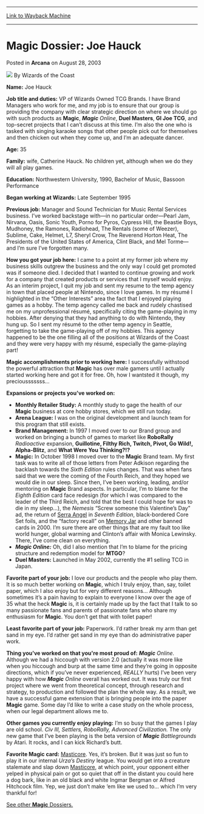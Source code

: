 
---
[Link to Wayback Machine](https://web.archive.org/web/20210430023626/https://magic.wizards.com/en/articles/archive/arcana/magic-dossier-joe-hauck-2003-08-28)

[_metadata_:author]:- "Wizards of the Coast"
[_metadata_:description]:- "Name: Joe HauckJob title and duties: VP of Wizards Owned TCG Brands. I have Brand Managers who work for me, and my job is to ensure that our group is providing the company with clear strategic direction on where we should go with such products as Magic, Magic Online, Duel Masters, GI Joe TCG, and top-secret projects that I can’t discuss at this time. I’m also the one who is"
[_metadata_:generator]:- "Drupal 7 (http://drupal.org)"
[_metadata_:node]:- "605906"
[_metadata_:publish_date]:- "2003-08-28"
[_metadata_:source]:- "div-main-content"
[_metadata_:title]:- "Magic Dossier: Joe Hauck"
[_metadata_:wayback_capture_timestamp]:- "2021-04-30 02:36:26"
[_metadata_:wayback_raw_url]:- "https://web.archive.org/web/20210430023626id_/https://magic.wizards.com/en/articles/archive/arcana/magic-dossier-joe-hauck-2003-08-28"
[_metadata_:wayback_url]:- "https://magic.wizards.com/en/articles/archive/arcana/magic-dossier-joe-hauck-2003-08-28"
---


Magic Dossier: Joe Hauck
========================



 Posted in **Arcana**
 on August 28, 2003 






![](https://media.magic.wizards.com/styles/auth_small/public/images/person/wizards_author.jpg)
By Wizards of the Coast











**Name:** Joe Hauck

**Job title and duties:** VP of Wizards Owned TCG Brands. I have Brand Managers who work for me, and my job is to ensure that our group is providing the company with clear strategic direction on where we should go with such products as **Magic**, ***Magic** Online*, **Duel Masters**, **GI Joe TCG**, and top-secret projects that I can’t discuss at this time. I’m also the one who is tasked with singing karaoke songs that other people pick out for themselves and then chicken out when they come up, and I’m an adequate dancer.

**Age:** 35

**Family:** wife, Catherine Hauck. No children yet, although when we do they will all play games.

**Education:** Northwestern University, 1990, Bachelor of Music, Bassoon Performance

**Began working at Wizards:** Late September 1995

**Previous job:** Manager and Sound Technician for Music Rental Services business. I’ve worked backstage with—in no particular order—Pearl Jam, Nirvana, Oasis, Sonic Youth, Porno for Pyros, Cypress Hill, the Beastie Boys, Mudhoney, the Ramones, Radiohead, The Rentals (some of Weezer), Sublime, Cake, Helmet, L7, Sheryl Crow, The Reverend Horton Heat, The Presidents of the United States of America, Clint Black, and Mel Torme—and I’m sure I’ve forgotten many.

**How you got your job here:** I came to a point at my former job where my business skills outgrew the business and the only way I could get promoted was if someone died. I decided that I wanted to continue growing and work for a company that created products or services that I myself would enjoy. As an interim project, I quit my job and sent my resume to the temp agency in town that placed people at Nintendo, since I love games. In my résumé I highlighted in the “Other Interests” area the fact that I enjoyed playing games as a hobby. The temp agency called me back and rudely chastised me on my unprofessional résumé, specifically citing the game-playing in my hobbies. After denying that they had anything to do with Nintendo, they hung up. So I sent my résumé to the other temp agency in Seattle, forgetting to take the game-playing off of my hobbies. This agency happened to be the one filling all of the positions at Wizards of the Coast and they were very happy with my résumé, especially the game-playing part!

**Magic accomplishments prior to working here:** I successfully withstood the powerful attraction that **Magic** has over male gamers until I actually started working here and got it for free. Oh, how I wantsted it though, my preciousssssss…

**Expansions or projects you've worked on:** 


* **Monthly Retailer Study:** A monthly study to gage the health of our **Magic** business at core hobby stores, which we still run today.
* **Arena League:** I was on the original development and launch team for this program that still exists.
* **Brand Management:** In 1997 I moved over to our Brand group and worked on bringing a bunch of games to market like **RoboRally** *Radioactive* expansion, **Guillotine, Filthy Rich, Twitch, Pivot, Go Wild!, Alpha-Blitz**, and **What Were You Thinking?!?**
* **Magic:** In October 1998 I moved over to the **Magic** Brand team. My first task was to write all of those letters from Peter Adkison regarding the backlash towards the *Sixth Edition* rules changes. That was when fans said that we were the coming of the Fourth Reich, and they hoped we would die in our sleep. Since then, I’ve been working, leading, and/or mentoring on **Magic** Brand aspects. In particular, I’m to blame for the *Eighth Edition* card face redesign (for which I was compared to the leader of the Third Reich, and told that the best I could hope for was to die in my sleep…), the *Nemesis* “Screw someone this Valentine’s Day” ad, the return of [Serra Angel](http://gatherer.wizards.com/Pages/Card/Details.aspx?name=Serra+Angel) in *Seventh Edition*, black-bordered Core Set foils, and the “factory recall” on [Memory Jar](http://gatherer.wizards.com/Pages/Card/Details.aspx?name=Memory+Jar) and other banned cards in 2000. I’m sure there are other things that are my fault too like world hunger, global warming and Clinton’s affair with Monica Lewinsky. There, I’ve come clean on everything.
* ***Magic Online:*** Oh, did I also mention that I’m to blame for the pricing structure and redemption model for **MTGO**?
* **Duel Masters:** Launched in May 2002, currently the #1 selling TCG in Japan.

**Favorite part of your job:** I love our products and the people who play them. It is so much better working on **Magic**, which I truly enjoy, than, say, toilet paper, which I also enjoy but for very different reasons… Although sometimes it’s a pain having to explain to everyone I know over the age of 35 what the heck **Magic** is, it is certainly made up by the fact that I talk to so many passionate fans and parents of passionate fans who share my enthusiasm for **Magic**. You don’t get that with toilet paper!

**Least favorite part of your job:** Paperwork. I’d rather break my arm than get sand in my eye. I’d rather get sand in my eye than do administrative paper work.

**Thing you've worked on that you're most proud of:** ***Magic** Online.* Although we had a hiccough with version 2.0 (actually it was more like when you hiccough and burp at the same time and they’re going in opposite directions, which if you’ve never experienced, *REALLY* hurts) I’ve been very happy with how ***Magic** Online* overall has worked out. It was truly our first project where we went from theoretical concept, through research and strategy, to production and followed the plan the whole way. As a result, we have a successful game extension that is bringing people into the paper **Magic** game. Some day I’d like to write a case study on the whole process, when our legal department allows me to.

**Other games you currently enjoy playing:**  I’m so busy that the games I play are old school. *Civ III, Settlers, RoboRally, Advanced Civilization.* The only new game that I’ve been playing is the beta version of ***Magic** Battlegrounds* by Atari. It rocks, and I can kick Richard’s butt.

**Favorite Magic card:** 
[Masticore](http://gatherer.wizards.com/Pages/Card/Details.aspx?name=Masticore). Yes, it’s broken. But it was just so fun to play it in our internal *Urza’s Destiny* league. You would get into a creature stalemate and slap down [Masticore](http://gatherer.wizards.com/Pages/Card/Details.aspx?name=Masticore), at which point, your opponent either yelped in physical pain or got so quiet that off in the distant you could here a dog bark, like in an old black and white Ingmar Bergman or Alfred Hitchcock film. Yep, we just don’t make ‘em like we used to… which I’m very thankful for!

[See other **Magic** Dossiers.](http://archive.wizards.com/default.asp?x=mtgcom/fullarchive&tablefilter=magic%20dossier)







